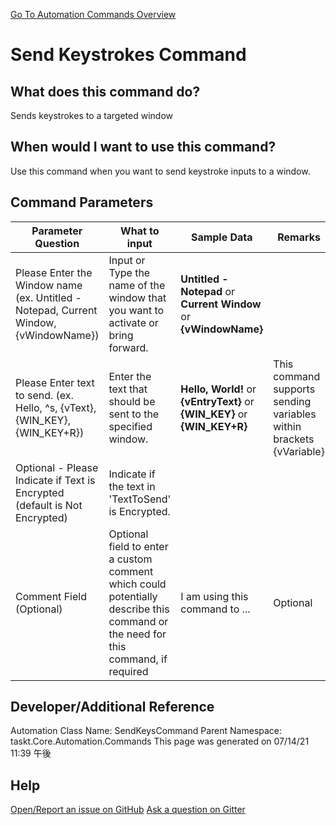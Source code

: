 <!--TITLE: Send Keystrokes Command -->
<!-- SUBTITLE: a command in the Input Commands group. -->
[Go To Automation Commands Overview](/automation-commands.md)


# Send Keystrokes Command


## What does this command do?
Sends keystrokes to a targeted window


## When would I want to use this command?
Use this command when you want to send keystroke inputs to a window.


## Command Parameters
| Parameter Question   	| What to input  	|  Sample Data 	| Remarks  	|
| ---                    | ---               | ---           | ---       |
|Please Enter the Window name (ex. Untitled - Notepad, Current Window, {vWindowName})|Input or Type the name of the window that you want to activate or bring forward.|**Untitled - Notepad** or **Current Window** or **{vWindowName}**||
|Please Enter text to send. (ex. Hello, ^s, {vText}, {WIN_KEY}, {WIN_KEY+R})|Enter the text that should be sent to the specified window.|**Hello, World!** or **{vEntryText}** or **{WIN_KEY}** or **{WIN_KEY+R}**|This command supports sending variables within brackets {vVariable}|
|Optional - Please Indicate if Text is Encrypted (default is Not Encrypted)|Indicate if the text in 'TextToSend' is Encrypted.|||
|Comment Field (Optional)|Optional field to enter a custom comment which could potentially describe this command or the need for this command, if required|I am using this command to ...|Optional|


## Developer/Additional Reference
Automation Class Name: SendKeysCommand
Parent Namespace: taskt.Core.Automation.Commands
This page was generated on 07/14/21 11:39 午後


## Help
[Open/Report an issue on GitHub](https://github.com/saucepleez/taskt/issues/new)
[Ask a question on Gitter](https://gitter.im/taskt-rpa/Lobby)
